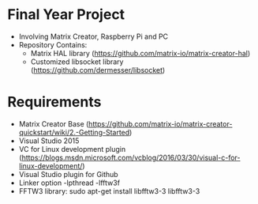 # Final Year Project
- Involving Matrix Creator, Raspberry Pi and PC
- Repository Contains:
	- Matrix HAL library (https://github.com/matrix-io/matrix-creator-hal)
	- Customized libsocket library (https://github.com/dermesser/libsocket)

# Requirements
- Matrix Creator Base (https://github.com/matrix-io/matrix-creator-quickstart/wiki/2.-Getting-Started)
- Visual Studio 2015
- VC for Linux development plugin (https://blogs.msdn.microsoft.com/vcblog/2016/03/30/visual-c-for-linux-development/)
- Visual Studio plugin for Github
- Linker option -lpthread -lfftw3f
- FFTW3 library: sudo apt-get install libfftw3-3 libfftw3-3
